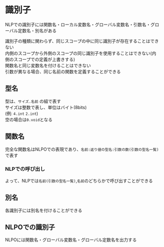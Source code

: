 # 識別子

NLPでの識別子には関数名・ローカル変数名・グローバル変数名・引数名・グローバル定数名・別名がある  

識別子の種類に関わらず、同じスコープの中に同じ識別子が存在することはできない  
内側のスコープから外側のスコープの同じ識別子を使用することはできない(内側のスコープでの定義が上書きする)  
関数名と同じ変数名を付けることはできない  
引数が異なる場合、同じ名前の関数を定義することができる  

## 型名
型は、`サイズ.名前` の組で表す  
サイズは整数で表し、単位はバイト(8bits)  
(例: `4.int` `2.int`)  
空の場合は`0.void`となる  

## 関数名
完全な関数名はNLPOでの表現であり、`名前:返り値の型名:引数の数(引数の型名一覧)`で表す  

### NLPでの呼び出し


よって、NLPでは`名前(引数の型名一覧)`,`名前`のどちらかで呼び出すことができる  


## 別名
各識別子には別名を付けることができる  

## NLPOでの識別子
NLPOには関数名・グローバル変数名・グローバル定数名を出力する  
